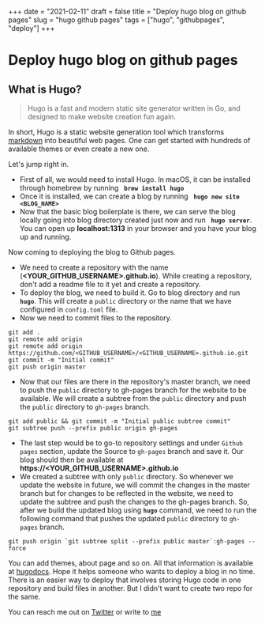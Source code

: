 +++
date = "2021-02-11"
draft = false
title = "Deploy hugo blog on github pages"
slug = "hugo github pages"
tags = ["hugo", "githubpages", "deploy"]
+++
# Deploy hugo blog on github pages
## What is Hugo?
> Hugo is a fast and modern static site generator written in Go, and designed to make website creation fun again.

In short, Hugo is a static website generation tool which transforms [markdown](https://en.wikipedia.org/wiki/Markdown) into beautiful web pages. One can get started with hundreds of available themes or even create a new one.

Let's jump right in. 

- First of all, we would need to install Hugo. In macOS, it can be installed through homebrew by running **` brew install hugo`**
- Once it is installed, we can create a blog by running **` hugo new site <BLOG_NAME>`**
- Now that the basic blog boilerplate is there, we can serve the blog locally going into blog directory created just now and run **` hugo server`**. You can open up **localhost:1313** in your browser and you have your blog up and running.

Now coming to deploying the blog to Github pages. 
- We need to create a repository with the name (**<YOUR_GITHUB_USERNAME>.github.io**). While creating a repository, don't add a readme file to it yet and create a repository.
- To deploy the blog, we need to build it. Go to blog directory and run **` hugo`**. This will create a `public` directory or the name that we have configured in `config.toml` file.
- Now we need to commit files to the repository. 
```
git add .
git remote add origin
git remote add origin https://github.com/<GITHUB_USERNAME>/<GITHUB_USERNAME>.github.io.git
git commit -m "Initial commit"
git push origin master
``` 
- Now that our files are there in the repository's master branch, we need to push the `public` directory to gh-pages branch for the website to be available. We will create a subtree from the `public` directory and push the `public` directory to `gh-pages` branch.
```
git add public && git commit -m "Initial public subtree commit"
git subtree push --prefix public origin gh-pages
```
- The last step would be to go-to repository settings and under `Github pages` section, update the Source to `gh-pages` branch and save it. Our blog should then be available at **https://<YOUR_GITHUB_USERNAME>.github.io**
- We created a subtree with only `public` directory. So whenever we update the website in future, we will commit the changes in the master branch but for changes to be reflected in the website, we need to update the subtree and push the changes to the gh-pages branch. So, after we build the updated blog using **`hugo`** command, we need to run the following command that pushes the updated     `public` directory to `gh-pages` branch.
```
git push origin `git subtree split --prefix public master`:gh-pages --force
```

You can add themes, about page and so on. All that information is available at [hugodocs](https://gohugo.io/documentation/). Hope it helps someone who wants to deploy a blog in no time. There is an easier way to deploy that involves storing Hugo code in one repository and build files in another. But I didn't want to create two repo for the same. 

You can reach me out on [Twitter](https://twitter.com/dharakshit) or write to [me](mailto:akshitdhar@live.com)